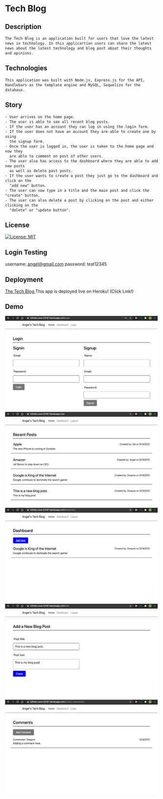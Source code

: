 # Tech Blog

## Description
    The Tech Blog is an application built for users that love the latest
    news in technology. In this applicartion users can share the latest
    news about the latest technology and blog post about their thoughts
    and opinions. 

## Technologies
    This application was built with Node.js, Express.js for the API, 
    Handlebars as the template engine and MySQL, Sequelize for the database.

## Story
    - User arrives on the home page.
    - The user is able to see all recent blog posts.
    - If the user has an account they can log in using the login form.
    - If the user does not have an account they are able to create one by using 
      the signup form.
    - Once the user is logged in, the user is taken to the home page and now they
      are able to comment on post of other users.
    - The user also has access to the dashboard where they are able to add new posts
      as well as delete past posts. 
    - If the user wants to create a post they just go to the dashboard and click on the
      "add new" button.
    - The user can now type in a title and the main post and click the "create" button.
    - The user can also delete a post by clicking on the post and either clicking on the 
      "delete" or "update button".

## License
[![License: MIT](https://img.shields.io/badge/License-MIT-yellow.svg)](https://opensource.org/licenses/MIT)

## Login Testing
  username: angel@gmail.com
  password: test12345


## Deployment
[The Tech Blog ](https://infinite-cove-03187.herokuapp.com/)
This app is deployed live on Heroku! (Click Link!)

## Demo
<img src="./assets/images/login.png" style="width: 500px"><img src="./assets/images/home.png" style="width: 500px">
<img src="./assets/images/dashboard.png" style="width: 500px"><img src="./assets/images/blog_post.png" style="width: 500px">
<img src="./assets/images/comments.png" style="width: 500px">
